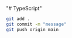 "# TypeScript" 


```bash
git add .
git commit -m "message"
git push origin main
```

```typescript
```  